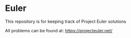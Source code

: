 # Euler
This repository is for keeping track of Project Euler solutions

All problems can be found at: https://projecteuler.net/
